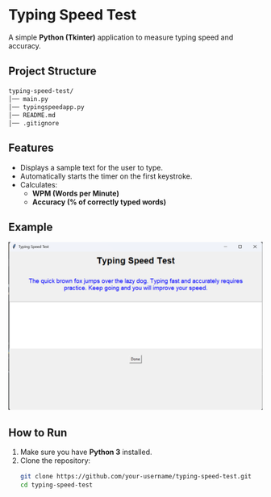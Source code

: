 # Typing Speed Test

A simple **Python (Tkinter)** application to measure typing speed and accuracy.

## Project Structure

```
typing-speed-test/
│── main.py   
│── typingspeedapp.py
│── README.md
│── .gitignore

```

## Features
- Displays a sample text for the user to type.
- Automatically starts the timer on the first keystroke.
- Calculates:
  - **WPM (Words per Minute)**
  - **Accuracy (% of correctly typed words)**

## Example
![Screenshot Text Speed interface Example](text_speed_interface.png)

## How to Run
1. Make sure you have **Python 3** installed.
2. Clone the repository:
   ```bash
   git clone https://github.com/your-username/typing-speed-test.git
   cd typing-speed-test


